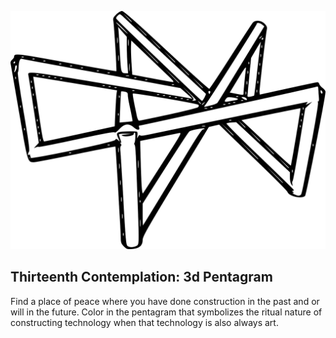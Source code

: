 ![Thirteenth Contemplation](images/contemplations/contemplation13C.png) 

## Thirteenth Contemplation: 3d Pentagram

Find a place of peace where you have done construction in the past and or will in the future.  Color in the pentagram that symbolizes the ritual nature of constructing technology when that technology is also always art.  